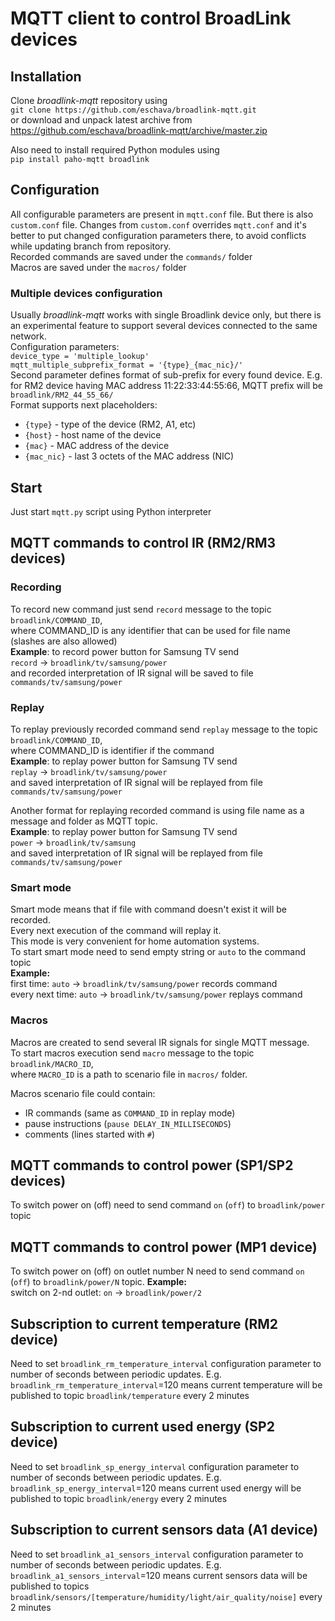 # MQTT client to control BroadLink devices
 
## Installation
Clone *broadlink-mqtt* repository using  
`git clone https://github.com/eschava/broadlink-mqtt.git`  
or download and unpack latest archive from  
https://github.com/eschava/broadlink-mqtt/archive/master.zip  

Also need to install required Python modules using  
`pip install paho-mqtt broadlink`

## Configuration
All configurable parameters are present in `mqtt.conf` file. But there is also `custom.conf` file. Changes from `custom.conf` overrides `mqtt.conf` and it's better to put changed configuration parameters there, to avoid conflicts while updating branch from repository.   
Recorded commands are saved under the `commands/` folder  
Macros are saved under the `macros/` folder

### Multiple devices configuration
Usually *broadlink-mqtt* works with single Broadlink device only, but there is an experimental feature to support several devices connected to the same network.   
Configuration parameters:   
`device_type = 'multiple_lookup'`  
`mqtt_multiple_subprefix_format = '{type}_{mac_nic}/'`  
Second parameter defines format of sub-prefix for every found device. E.g. for RM2 device having MAC address 11:22:33:44:55:66, MQTT prefix will be  
`broadlink/RM2_44_55_66/`  
Format supports next placeholders:  
   * `{type}` - type of the device (RM2, A1, etc)  
   * `{host}` - host name of the device  
   * `{mac}` - MAC address of the device  
   * `{mac_nic}` - last 3 octets of the MAC address (NIC)  


## Start
Just start `mqtt.py` script using Python interpreter

## MQTT commands to control IR (RM2/RM3 devices)
### Recording
To record new command just send `record` message to the topic `broadlink/COMMAND_ID`,  
where COMMAND_ID is any identifier that can be used for file name (slashes are also allowed)  
**Example**: to record power button for Samsung TV send  
`record` -> `broadlink/tv/samsung/power`  
and recorded interpretation of IR signal will be saved to file `commands/tv/samsung/power`

### Replay
To replay previously recorded command send `replay` message to the topic `broadlink/COMMAND_ID`,  
where COMMAND_ID is identifier if the command  
**Example**: to replay power button for Samsung TV send  
`replay` -> `broadlink/tv/samsung/power`  
and saved interpretation of IR signal will be replayed from file `commands/tv/samsung/power`

Another format for replaying recorded command is using file name as a message and folder as MQTT topic.  
**Example**: to replay power button for Samsung TV send  
`power` -> `broadlink/tv/samsung`  
and saved interpretation of IR signal will be replayed from file `commands/tv/samsung/power`

### Smart mode
Smart mode means that if file with command doesn't exist it will be recorded.  
Every next execution of the command will replay it.  
This mode is very convenient for home automation systems.  
To start smart mode need to send empty string or `auto` to the command topic   
**Example:**  
first time: `auto` -> `broadlink/tv/samsung/power` records command  
every next time: `auto` -> `broadlink/tv/samsung/power` replays command  

### Macros
Macros are created to send several IR signals for single MQTT message.  
To start macros execution send `macro` message to the topic `broadlink/MACRO_ID`,  
where `MACRO_ID` is a path to scenario file in `macros/` folder.  

Macros scenario file could contain:
 - IR commands (same as `COMMAND_ID` in replay mode)
 - pause instructions (`pause DELAY_IN_MILLISECONDS`)
 - comments (lines started with `#`)
 
## MQTT commands to control power (SP1/SP2 devices)
To switch power on (off) need to send command `on` (`off`) to `broadlink/power` topic

## MQTT commands to control power (MP1 device)
To switch power on (off) on outlet number N need to send command `on` (`off`) to `broadlink/power/N` topic.
**Example:**  
switch on 2-nd outlet: `on` -> `broadlink/power/2`

## Subscription to current temperature (RM2 device)
Need to set `broadlink_rm_temperature_interval` configuration parameter to number of seconds between periodic updates.
E.g. 
`broadlink_rm_temperature_interval`=120
means current temperature will be published to topic `broadlink/temperature` every 2 minutes

## Subscription to current used energy (SP2 device)
Need to set `broadlink_sp_energy_interval` configuration parameter to number of seconds between periodic updates.
E.g. 
`broadlink_sp_energy_interval`=120
means current used energy will be published to topic `broadlink/energy` every 2 minutes

## Subscription to current sensors data (A1 device)
Need to set `broadlink_a1_sensors_interval` configuration parameter to number of seconds between periodic updates.
E.g. 
`broadlink_a1_sensors_interval`=120
means current sensors data will be published to topics `broadlink/sensors/[temperature/humidity/light/air_quality/noise]` every 2 minutes


